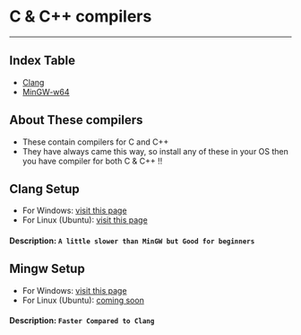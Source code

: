 # C & C++ compilers
---

## Index Table
- [ Clang ](#clang-setup)
- [ MinGW-w64 ](#mingw-setup)

## About These compilers
- These contain compilers for C and C++
- They have always came this way, so install any of these in your OS then you have compiler for both C & C++ !!

## Clang Setup
  * For Windows: [visit this page](https://github.com/Miraj13123/extras/blob/main/files/clangWindows.md)
  * For Linux (Ubuntu): [visit this page](https://github.com/Miraj13123/extras/blob/main/files/clangLinux.md)
#### Description: `A little slower than MinGW but Good for beginners`
## Mingw Setup
  * For Windows: [ visit this page ]([srp/mingw_w64.md](https://github.com/Miraj13123/extras/blob/main/files/mingwWindows.md))
  * For Linux (Ubuntu): [coming soon]([srp/PAGE4.md](https://github.com/Miraj13123/extras/blob/main/files/clangLinux.md))
#### Description: `Faster Compared to Clang`
